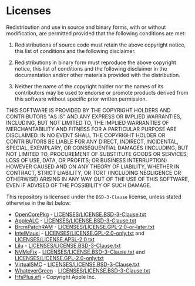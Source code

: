 # Licenses

Redistribution and use in source and binary forms, with or without modification, are permitted provided that the following conditions are met:

1. Redistributions of source code must retain the above copyright notice, this list of conditions and the following disclaimer.

2. Redistributions in binary form must reproduce the above copyright notice, this list of conditions and the following disclaimer in the documentation and/or other materials provided with the distribution.

3. Neither the name of the copyright holder nor the names of its contributors may be used to endorse or promote products derived from this software without specific prior written permission.

THIS SOFTWARE IS PROVIDED BY THE COPYRIGHT HOLDERS AND CONTRIBUTORS "AS IS" AND ANY EXPRESS OR IMPLIED WARRANTIES, INCLUDING, BUT NOT LIMITED TO, THE IMPLIED WARRANTIES OF MERCHANTABILITY AND FITNESS FOR A PARTICULAR PURPOSE ARE DISCLAIMED. IN NO EVENT SHALL THE COPYRIGHT HOLDER OR CONTRIBUTORS BE LIABLE FOR ANY DIRECT, INDIRECT, INCIDENTAL, SPECIAL, EXEMPLARY, OR CONSEQUENTIAL DAMAGES (INCLUDING, BUT NOT LIMITED TO, PROCUREMENT OF SUBSTITUTE GOODS OR SERVICES; LOSS OF USE, DATA, OR PROFITS; OR BUSINESS INTERRUPTION) HOWEVER CAUSED AND ON ANY THEORY OF LIABILITY, WHETHER IN CONTRACT, STRICT LIABILITY, OR TORT (INCLUDING NEGLIGENCE OR OTHERWISE) ARISING IN ANY WAY OUT OF THE USE OF THIS SOFTWARE, EVEN IF ADVISED OF THE POSSIBILITY OF SUCH DAMAGE.

This repository is licensed under the `BSD-3-Clause` license, unless stated otherwise in the list below:

- [OpenCorePkg](https://github.com/acidanthera/OpenCorePkg) - [LICENSES/LICENSE.BSD-3-Clause.txt](LICENSES/LICENSE.BSD-3-Clause.txt)
- [AppleALC](https://github.com/acidanthera/AppleALC) - [LICENSES/LICENSE.BSD-3-Clause.txt](LICENSES/LICENSE.BSD-3-Clause.txt)
- [BrcmPatchRAM](https://github.com/acidanthera/BrcmPatchRAM) - [LICENSES/LICENSE.GPL-2.0-or-later.txt](LICENSES/LICENSE.GPL-2.0-or-later.txt)
- [IntelMausi](https://github.com/acidanthera/IntelMausi) - [LICENSES/LICENSE.GPL-2.0-only.txt](LICENSES/LICENSE.GPL-2.0-only.txt) and [LICENSES/LICENSE.APSL-2.0.txt](LICENSES/LICENSE.APSL-2.0.txt)
- [Lilu](https://github.com/acidanthera/Lilu) - [LICENSES/LICENSE.BSD-3-Clause.txt](LICENSES/LICENSE.BSD-3-Clause.txt)
- [NVMeFix](https://github.com/acidanthera/NVMeFix) - [LICENSES/LICENSE.BSD-3-Clause.txt](LICENSES/LICENSE.BSD-3-Clause.txt) and [LICENSES/LICENSE.GPL-2.0-only.txt](LICENSES/LICENSE.GPL-2.0-only.txt)
- [VirtualSMC](https://github.com/acidanthera/VirtualSMC) - [LICENSES/LICENSE.BSD-3-Clause.txt](LICENSES/LICENSE.BSD-3-Clause.txt)
- [WhateverGreen](https://github.com/acidanthera/WhateverGreen) - [LICENSES/LICENSE.BSD-3-Clause.txt](LICENSES/LICENSE.BSD-3-Clause.txt)
- [HfsPlus.efi](https://github.com/acidanthera/OcBinaryData/blob/master/Drivers/HfsPlus.efi) - Copyright Apple Inc.
